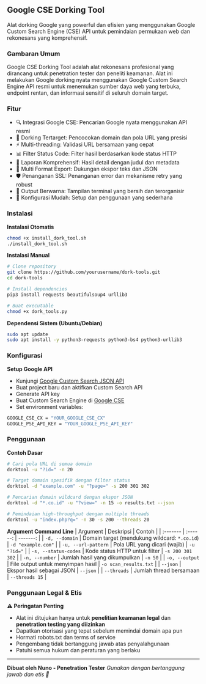 ## Google CSE Dorking Tool
Alat dorking Google yang powerful dan efisien yang menggunakan Google Custom Search Engine (CSE) API untuk pemindaian permukaan web dan rekonesans yang komprehensif.

### Gambaran Umum
Google CSE Dorking Tool adalah alat rekonesans profesional yang dirancang untuk penetration tester dan peneliti keamanan. Alat ini melakukan Google dorking nyata menggunakan Google Custom Search Engine API resmi untuk menemukan sumber daya web yang terbuka, endpoint rentan, dan informasi sensitif di seluruh domain target.

### Fitur
- 🔍 Integrasi Google CSE: Pencarian Google nyata menggunakan API resmi
- 🎯 Dorking Tertarget: Pencocokan domain dan pola URL yang presisi
- ⚡ Multi-threading: Validasi URL bersamaan yang cepat
- 📊 Filter Status Code: Filter hasil berdasarkan kode status HTTP
- 📝 Laporan Komprehensif: Hasil detail dengan judul dan metadata
- 💾 Multi Format Export: Dukungan ekspor teks dan JSON
- 🛡️ Penanganan SSL: Penanganan error dan mekanisme retry yang robust
- 🎨 Output Berwarna: Tampilan terminal yang bersih dan terorganisir
- 🔧 Konfigurasi Mudah: Setup dan penggunaan yang sederhana

### Instalasi
**Instalasi Otomatis**
```bash
chmod +x install_dork_tool.sh
./install_dork_tool.sh
```

**Instalasi Manual**
```bash
# Clone repository
git clone https://github.com/yourusername/dork-tools.git
cd dork-tools

# Install dependencies
pip3 install requests beautifulsoup4 urllib3

# Buat executable
chmod +x dork_tools.py
```

**Dependensi Sistem (Ubuntu/Debian)**
```bash
sudo apt update
sudo apt install -y python3-requests python3-bs4 python3-urllib3
```

### Konfigurasi
**Setup Google API**
- Kunjungi [Google Custom Search JSON API](https://developers.google.com/custom-search/v1/introduction)
- Buat project baru dan aktifkan Custom Search API
- Generate API key
- Buat Custom Search Engine di [Google CSE](https://cse.google.com/)
- Set environment variables:
```bash
GOOGLE_CSE_CX = "YOUR_GOOGLE_CSE_CX"
GOOGLE_PSE_API_KEY = "YOUR_GOOGLE_PSE_API_KEY"
```

### Penggunaan
**Contoh Dasar**
```bash
# Cari pola URL di semua domain
dorktool -u "?id=" -n 20

# Target domain spesifik dengan filter status
dorktool -d "example.com" -u "?page=" -s 200 301 302

# Pencarian domain wildcard dengan ekspor JSON
dorktool -d "*.co.id" -u "?view=" -n 15 -o results.txt --json

# Pemindaian high-throughput dengan multiple threads
dorktool -u "index.php?q=" -n 30 -s 200 --threads 20
```

**Argument Command Line**
| Argument | Deskripsi | Contoh |
| :------- | :------: | -------: |
| `-d, --domain` | Domain target (mendukung wildcard: `*.co.id`) | `-d "example.com"` |
| `-u, --url-pattern` | Pola URL yang dicari (wajib) | `-u "?id="` |
| `-s, --status-codes` | Kode status HTTP untuk filter | `-s 200 301 302` |
| `-n, --number` | Jumlah hasil yang dikumpulkan | `-n 50` |
| `-o, --output` | File output untuk menyimpan hasil | `-o scan_results.txt` |
| `--json` | Ekspor hasil sebagai JSON | `--json` |
| `--threads` | Jumlah thread bersamaan | `--threads 15` |

### Penggunaan Legal & Etis
**⚠️ Peringatan Penting**
- Alat ini ditujukan hanya untuk **penelitian keamanan legal** dan **penetration testing yang diizinkan**
- Dapatkan otorisasi yang tepat sebelum memindai domain apa pun
- Hormati robots.txt dan terms of service
- Pengembang tidak bertanggung jawab atas penyalahgunaan
- Patuhi semua hukum dan peraturan yang berlaku

---

**Dibuat oleh Nuno - Penetration Tester**
*Gunakan dengan bertanggung jawab dan etis 🔐*